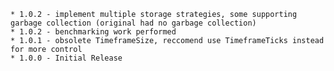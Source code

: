     * 1.0.2 - implement multiple storage strategies, some supporting garbage collection (original had no garbage collection)
    * 1.0.2 - benchmarking work performed
    * 1.0.1 - obsolete TimeframeSize, reccomend use TimeframeTicks instead for more control   
    * 1.0.0 - Initial Release 
